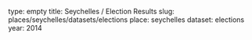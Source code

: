 type: empty
title: Seychelles / Election Results
slug: places/seychelles/datasets/elections
place: seychelles
dataset: elections
year: 2014
